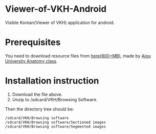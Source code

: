 # Viewer-of-VKH-Android
Visible Korean(Viewer of VKH) application for android. 

# Prerequisites

You need to download resource files from [here(800+MB)](http://anatomy.dongguk.ac.kr/vkh/Browsing_software_(Male_whole_body_female_whole_body_male_head_female_pelvis)(ver.2).zip), made by [Ajou University Anatomy class](http://vkh.ajou.ac.kr/).

# Installation instruction

1. Download the file above.
2. Unzip to /sdcard/VKH/Browsing Software.

Then the directory tree should be:

    /sdcard/VKH/Browsing software
    /sdcard/VKH/Browsing software/Sectioned images
    /sdcard/VKH/Browsing software/Segmented images

